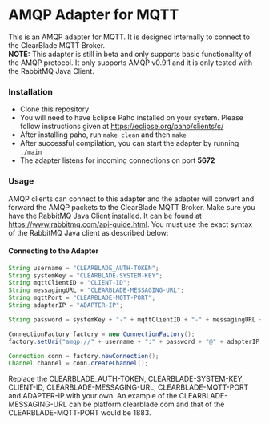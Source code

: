 # AMQP Adapter for MQTT

This is an AMQP adapter for MQTT. It is designed internally to connect to the ClearBlade MQTT Broker.  
__NOTE:__ This adapter is still in beta and only supports basic functionality of the AMQP protocol. It only supports AMQP v0.9.1 and it is only tested with the RabbitMQ Java Client.  

### Installation  
- Clone this repository  
- You will need to have Eclipse Paho installed on your system. Please follow instructions given at https://eclipse.org/paho/clients/c/  
- After installing paho, run ```make clean``` and then ```make```  
- After successful compilation, you can start the adapter by running ```./main```  
- The adapter listens for incoming connections on port __5672__ 

### Usage  

AMQP clients can connect to this adapter and the adapter will convert and forward the AMQP packets to the ClearBlade MQTT Broker. Make sure you have the RabbitMQ Java Client installed. It can be found at https://www.rabbitmq.com/api-guide.html. 
You must use the exact syntax of the RabbitMQ Java client as described below:

#### Connecting to the Adapter  
```java
String username = "CLEARBLADE_AUTH-TOKEN";
String systemKey = "CLEARBLADE-SYSTEM-KEY";
String mqttClientID = "CLIENT-ID";
String messagingURL = "CLEARBLADE-MESSAGING-URL";
String mqttPort = "CLEARBLADE-MQTT-PORT";
String adapterIP = "ADAPTER-IP";

String password = systemKey + "-" + mqttClientID + "-" + messagingURL + "-" + mqttPort;

ConnectionFactory factory = new ConnectionFactory(); 
factory.setUri("amqp://" + username + ":" + password + "@" + adapterIP + ":5672");

Connection conn = factory.newConnection();
Channel channel = conn.createChannel();
```  
Replace the CLEARBLADE_AUTH-TOKEN, CLEARBLADE-SYSTEM-KEY, CLIENT-ID, CLEARBLADE-MESSAGING-URL, CLEARBLADE-MQTT-PORT and ADAPTER-IP with your own. An example of the CLEARBLADE-MESSAGING-URL can be platform.clearblade.com and that of the CLEARBLADE-MQTT-PORT would be 1883. 

